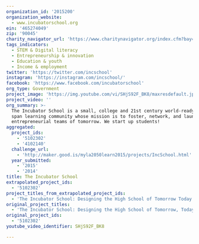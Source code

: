 ```yaml
---
organization_id: '2015200'
organization_website:
  - www.incubatorschool.org
ein: '465274049'
zip: '90045'
charity_navigator_url: 'https://www.charitynavigator.org/index.cfm?bay=search.profile&ein=465274049'
tags_indicators:
  - STEM & Digital literacy
  - Entrepreneurship & innovation
  - Education & youth
  - Income & employment
twitter: 'https://twitter.com/incschool'
instagram: 'https://instagram.com/incschool/'
facebook: 'https://www.facebook.com/incubatorschool'
org_type: Government
project_image: 'https://img.youtube.com/vi/SHjS92F_BK8/maxresdefault.jpg'
project_video: ''
org_summary: >-
  The Incubator School is a small, college and 21st century world-ready 6-12
  span learning community whose mission is to foster, network, and launch the
  entrepreneurial teams of tomorrow. We start up students!
aggregated:
  project_ids:
    - '5102302'
    - '4102140'
  challenge_url:
    - 'http://maker.good.is/myla2050learn2015/projects/IncSchool.html'
  year_submitted:
    - '2015'
    - '2014'
title: The Incubator School
extrapolated_project_ids:
  - '5102302'
project_titles_from_extrapolated_project_ids:
  - 'The Incubator School: Designing the High School of Tomorrow Today'
original_project_titles:
  - 'The Incubator School: Designing the High School of Tomorrow, Today'
original_project_ids:
  - '5102302'
youtube_video_identifier: SHjS92F_BK8

---
```

